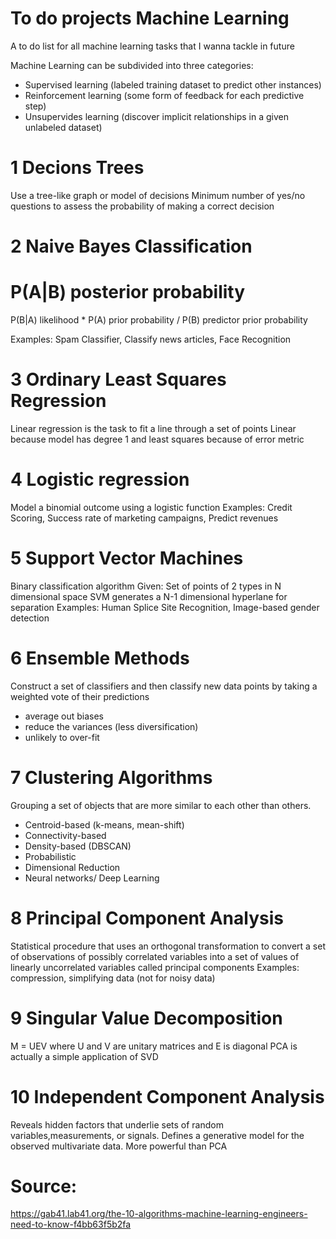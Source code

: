 # To do projects Machine Learning
A to do list for all machine learning tasks that I wanna tackle in future

Machine Learning can be subdivided into three categories:
- Supervised learning (labeled training dataset to predict other instances)
- Reinforcement learning (some form of feedback for each predictive step)
- Unsupervides learning (discover implicit relationships in a given unlabeled dataset)

# 1 Decions Trees
Use a tree-like graph or model of decisions
Minimum number of yes/no questions to assess the probability of making a correct decision

# 2 Naive Bayes Classification
P(A|B) posterior probability
=
P(B|A) likelihood
*
P(A) prior probability
/
P(B) predictor prior probability

Examples: Spam Classifier, Classify news articles, Face Recognition

# 3 Ordinary Least Squares Regression
Linear regression is the task to fit a line through a set of points
Linear because model has degree 1 and least squares because of error metric

# 4 Logistic regression
Model a binomial outcome using a logistic function
Examples: Credit Scoring, Success rate of marketing campaigns, Predict revenues

# 5 Support Vector Machines
Binary classification algorithm
Given: Set of points of 2 types in N dimensional space
SVM generates a N-1 dimensional hyperlane for separation
Examples: Human Splice Site Recognition, Image-based gender detection

# 6 Ensemble Methods
Construct a set of classifiers and then classify new data points by taking a weighted vote of their predictions
- average out biases
- reduce the variances (less diversification)
- unlikely to over-fit

# 7 Clustering Algorithms
Grouping a set of objects that are more similar to each other than others.
- Centroid-based (k-means, mean-shift)
- Connectivity-based
- Density-based (DBSCAN)
- Probabilistic
- Dimensional Reduction
- Neural networks/ Deep Learning

# 8 Principal Component Analysis
Statistical procedure that uses an orthogonal transformation to convert a set of observations of possibly correlated variables into a set of values of linearly uncorrelated variables called principal components
Examples: compression, simplifying data (not for noisy data)

# 9 Singular Value Decomposition
M = UEV where U and V are unitary matrices and E is diagonal
PCA is actually a simple application of SVD

# 10 Independent Component Analysis
Reveals hidden factors that underlie sets of random variables,measurements, or signals.
Defines a generative model for the observed multivariate data.
More powerful than PCA

# Source:
https://gab41.lab41.org/the-10-algorithms-machine-learning-engineers-need-to-know-f4bb63f5b2fa
